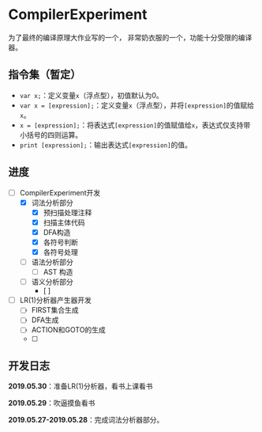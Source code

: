 # CompilerExperiment

为了最终的编译原理大作业写的一个，
非常奶衣服的一个，功能十分受限的编译器。

## 指令集（暂定）

- `var x;`：定义变量`x`（浮点型），初值默认为0。
- `var x = [expression];`：定义变量`x`（浮点型），并将`[expression]`的值赋给`x`。
- `x = [expression];`：将表达式`[expression]`的值赋值给`x`，表达式仅支持带小括号的四则运算。
- `print [expression];`：输出表达式`[expression]`的值。

## 进度

- [ ] CompilerExperiment开发
  - [x] 词法分析部分
    - [x] 预扫描处理注释
    - [x] 扫描主体代码
    - [x] DFA构造
    - [x] 各符号判断
    - [x] 各符号处理
  - [ ] 语法分析部分
    - [ ] AST 构造
  - [ ] 语义分析部分
    - [ ]  

- [ ] LR(1)分析器产生器开发
  - [ ] FIRST集合生成
  - [ ] DFA生成
  - [ ] ACTION和GOTO的生成
  - [ ] 


## 开发日志

**2019.05.30**：准备LR(1)分析器，看书上课看书

**2019.05.29**：吹逼摸鱼看书

**2019.05.27-2019.05.28**：完成词法分析器部分。